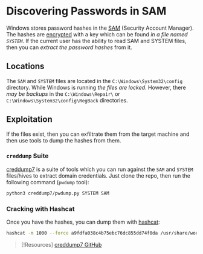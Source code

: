 
# Discovering Passwords in SAM
Windows stores password hashes in the [SAM](../../../computers/windows/SAM.md) (Security Account Manager). The hashes are [encrypted](../../password-attacks/README.md) with a key which can be found *in a file named `SYSTEM`*. If the current user has the ability to read SAM and SYSTEM files, then you can *extract the password hashes* from it. 
## Locations
The `SAM` and `SYSTEM` files are located in the `C:\Windows\System32\config` directory. While Windows is running *the files are locked*. However, there *may be backups* in the `C:\Windows\Repair\` or `C:\Windows\System32\config\RegBack` directories. 
## Exploitation
If the files exist, then you can exfiltrate them from the target machine and then use tools to dump the hashes from them.
### `creddump` Suite
[creddump7](https://github.com/CiscoCXSecurity/creddump7) is a suite of tools which you can run against the `SAM` and `SYSTEM` files/hives to extract domain credentials. Just clone the repo, then run the following command (`pwdump` tool):
```bash
python3 creddump7/pwdump.py SYSTEM SAM
```
### Cracking with Hashcat
Once you have the hashes, you can dump them with [hashcat](../../../cybersecurity/TTPs/cracking/tools/hashcat.md):
```bash
hashcat -m 1000 --force a9fdfa038c4b75ebc76dc855dd74f0da /usr/share/wordlists/rockyou.txt
```


> [!Resources]
> [creddump7 GitHub](https://github.com/CiscoCXSecurity/creddump7)